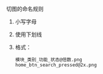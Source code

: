 切图的命名规则

1. 小写字母

2. 使用下划线

3. 格式：

   ```
   模块_类别_功能_状态@倍数.png
   home_btn_search_pressed@2x.png
   ```

​		